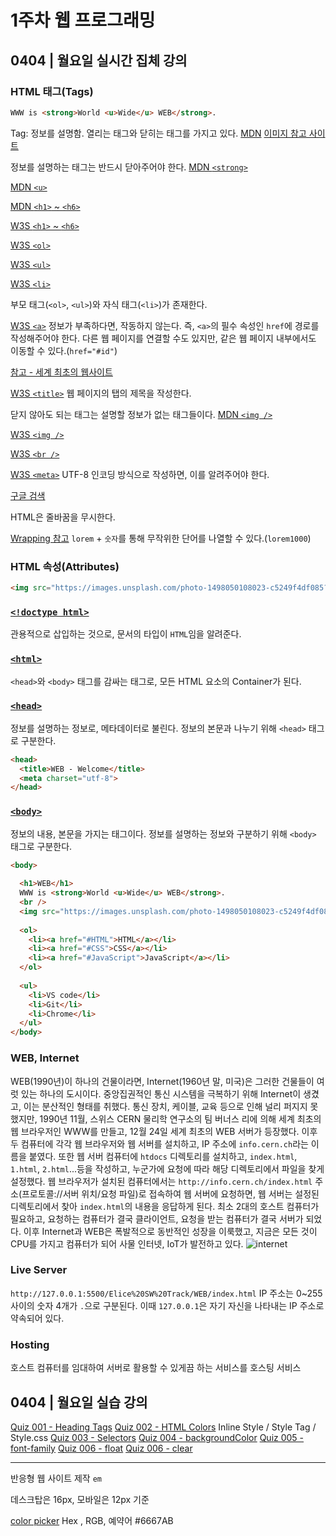 # 1주차 웹 프로그래밍
## 0404 | 월요일 실시간 집체 강의
### HTML 태그(Tags)
```html
WWW is <strong>World <u>Wide</u> WEB</strong>.
```
Tag: 정보를 설명함. 열리는 태그와 닫히는 태그를 가지고 있다.
[MDN](https://developer.mozilla.org/ko/docs/Web/HTML/Element)
[이미지 참고 사이트](https://unsplash.com/)

정보를 설명하는 태그는 반드시 닫아주어야 한다.
[MDN `<strong>`](https://developer.mozilla.org/ko/docs/Web/HTML/Element/strong)

[MDN `<u>`](https://developer.mozilla.org/ko/docs/Web/HTML/Element/u)

[MDN `<h1>` ~ `<h6>`](https://developer.mozilla.org/ko/docs/Web/HTML/Element/Heading_Elements)

[W3S `<h1>` ~ `<h6>`](https://www.w3schools.com/tags/tag_hn.asp)

[W3S `<ol>`](https://www.w3schools.com/tags/tag_ol.asp)

[W3S `<ul>`](https://www.w3schools.com/tags/tag_ul.asp)

[W3S `<li>`](https://www.w3schools.com/tags/tag_li.asp)

부모 태그(`<ol>`, `<ul>`)와 자식 태그(`<li>`)가 존재한다.

[W3S `<a>`](https://www.w3schools.com/tags/tag_a.asp)
정보가 부족하다면, 작동하지 않는다. 즉, `<a>`의 필수 속성인 `href`에 경로를 작성해주어야 한다. 다른 웹 페이지를 연결할 수도 있지만, 같은 웹 페이지 내부에서도 이동할 수 있다.(`href="#id"`)

[참고 - 세계 최초의 웹사이트](http://info.cern.ch/)

[W3S `<title>`](https://www.w3schools.com/tags/tag_title.asp)
웹 페이지의 탭의 제목을 작성한다.

닫지 않아도 되는 태그는 설명할 정보가 없는 태그들이다.
[MDN `<img />`](https://developer.mozilla.org/ko/docs/Web/HTML/Element/img)

[W3S `<img />`](https://www.w3schools.com/tags/tag_img.asp)

[W3S `<br />`](https://www.w3schools.com/tags/tag_br.asp)

[W3S `<meta>`](https://www.w3schools.com/tags/tag_meta.asp)
UTF-8 인코딩 방식으로 작성하면, 이를 알려주어야 한다.

[구글 검색](https://youtu.be/By_qxt0SZlI)

HTML은 줄바꿈을 무시한다.

[Wrapping 참고](https://ssimplay.tistory.com/420)
`lorem` + `숫자`를 통해 무작위한 단어를 나열할 수 있다.(`lorem1000`)

### HTML 속성(Attributes)
```html
<img src="https://images.unsplash.com/photo-1498050108023-c5249f4df085?ixlib=rb-1.2.1&ixid=MnwxMjA3fDB8MHxzZWFyY2h8Mnx8Y29kaW5nfGVufDB8fDB8fA%3D%3D&auto=format&fit=crop&w=1000&q=60" alt="Coding" style="width: 100%;" />
```

### [`<!doctype html>`](https://www.w3schools.com/tags/tag_doctype.asp)
관용적으로 삽입하는 것으로, 문서의 타입이 `HTML`임을 알려준다.

### [`<html>`](https://www.w3schools.com/tags/tag_html.asp)
`<head>`와 `<body>` 태그를 감싸는 태그로, 모든 HTML 요소의 Container가 된다.

### [`<head>`](https://www.w3schools.com/tags/tag_head.asp)
정보를 설명하는 정보로, 메타데이터로 불린다. 정보의 본문과 나누기 위해 `<head>` 태그로 구분한다.
```html
<head>
  <title>WEB - Welcome</title>
  <meta charset="utf-8">
</head>
```

### [`<body>`](https://www.w3schools.com/tags/tag_body.asp)
정보의 내용, 본문을 가지는 태그이다. 정보를 설명하는 정보와 구분하기 위해 `<body>` 태그로 구분한다.
```html
<body>
  
  <h1>WEB</h1>
  WWW is <strong>World <u>Wide</u> WEB</strong>.
  <br />
  <img src="https://images.unsplash.com/photo-1498050108023-c5249f4df085?ixlib=rb-1.2.1&ixid=MnwxMjA3fDB8MHxzZWFyY2h8Mnx8Y29kaW5nfGVufDB8fDB8fA%3D%3D&auto=format&fit=crop&w=1000&q=60" alt="Coding" style="width: 100;" />
  
  <ol>
    <li><a href="#HTML">HTML</a></li>
    <li><a href="#CSS">CSS</a></li>
    <li><a href="#JavaScript">JavaScript</a></li>
  </ol>
  
  <ul>
    <li>VS code</li>
    <li>Git</li>
    <li>Chrome</li>
  </ul>
</body>
```

### WEB, Internet
WEB(1990년)이 하나의 건물이라면, Internet(1960년 말, 미국)은 그러한 건물들이 여럿 있는 하나의 도시이다.
중앙집권적인 통신 시스템을 극복하기 위해 Internet이 생겼고, 이는 분산적인 형태를 취했다. 통신 장치, 케이블, 교육 등으로 인해 널리 퍼지지 못했지만, 1990년 11월, 스위스 CERN 물리학 연구소의 팀 버너스 리에 의해 세계 최초의 웹 브라우저인 WWW를 만들고, 12월 24일 세계 최초의 WEB 서버가 등장했다. 이후 두 컴퓨터에 각각 웹 브라우저와 웹 서버를 설치하고, IP 주소에 `info.cern.ch`라는 이름을 붙였다. 또한 웹 서버 컴퓨터에 `htdocs` 디렉토리를 설치하고, `index.html`, `1.html`, `2.html`...등을 작성하고, 누군가에 요청에 따라 해당 디렉토리에서 파일을 찾게 설정했다. 웹 브라우저가 설치된 컴퓨터에서는 `http://info.cern.ch/index.html` 주소(프로토콜://서버 위치/요청 파일)로 접속하여 웹 서버에 요청하면, 웹 서버는 설정된 디렉토리에서 찾아 `index.html`의 내용을 응답하게 된다. 최소 2대의 호스트 컴퓨터가 필요하고, 요청하는 컴퓨터가 결국 클라이언트, 요청을 받는 컴퓨터가 결국 서버가 되었다.
이후 Internet과 WEB은 폭발적으로 동반적인 성장을 이룩했고, 지금은 모든 것이 CPU를 가지고 컴퓨터가 되어 사물 인터넷, IoT가 발전하고 있다.
![internet](WEB/Internet.png)
### Live Server
`http://127.0.0.1:5500/Elice%20SW%20Track/WEB/index.html`
IP 주소는 0~255 사이의 숫자 4개가 `.`으로 구분된다. 이때 `127.0.0.1`은 자기 자신을 나타내는 IP 주소로 약속되어 있다.

### Hosting
호스트 컴퓨터를 임대하여 서버로 활용할 수 있게끔 하는 서비스를 호스팅 서비스

## 0404 | 월요일 실습 강의
[Quiz 001 - Heading Tags](https://www.w3schools.com/tags/tag_hn.asp)
[Quiz 002 - HTML Colors](https://www.w3schools.com/html/html_colors.asp)
Inline Style / Style Tag / Style.css
[Quiz 003 - Selectors](https://www.w3schools.com/cssref/css_selectors.asp)
[Quiz 004 - backgroundColor](https://www.w3schools.com/cssref/pr_background-color.asp)
[Quiz 005 - font-family](https://www.w3schools.com/cssref/pr_font_font-family.asp)
[Quiz 006 - float](https://www.w3schools.com/cssref/pr_class_float.asp)
[Quiz 006 - clear](https://www.w3schools.com/cssref/pr_class_clear.asp)

<hr>

반응형 웹 사이트 제작
`em`

데스크탑은 16px, 모바일은 12px 기준

[color picker](https://www.w3schools.com/colors/colors_picker.asp)
Hex , RGB, 예약어
#6667AB